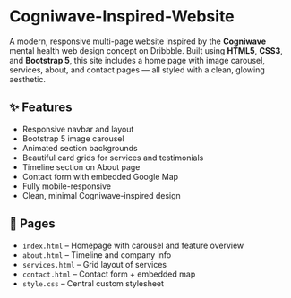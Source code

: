 # Cogniwave-Inspired-Website
A modern, responsive multi-page website inspired by the **Cogniwave** mental health web design concept on Dribbble. Built using **HTML5**, **CSS3**, and **Bootstrap 5**, this site includes a home page with image carousel, services, about, and contact pages — all styled with a clean, glowing aesthetic.

## ✨ Features

- Responsive navbar and layout
- Bootstrap 5 image carousel
- Animated section backgrounds
- Beautiful card grids for services and testimonials
- Timeline section on About page
- Contact form with embedded Google Map
- Fully mobile-responsive
- Clean, minimal Cogniwave-inspired design

## 📁 Pages

- `index.html` – Homepage with carousel and feature overview
- `about.html` – Timeline and company info
- `services.html` – Grid layout of services
- `contact.html` – Contact form + embedded map
- `style.css` – Central custom stylesheet
